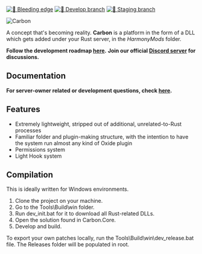 [![🚧 Bleeding edge](https://github.com/Carbon-Modding/Carbon.Core/actions/workflows/compile-checks.yml/badge.svg?branch=develop)](https://github.com/Carbon-Modding/Carbon.Core/actions/workflows/compile-checks.yml)
[![🥉 Develop branch](https://github.com/Carbon-Modding/Carbon.Core/actions/workflows/develop-build.yml/badge.svg?branch=develop)](https://github.com/Carbon-Modding/Carbon.Core/actions/workflows/develop-build.yml)
[![🥈 Staging branch](https://github.com/Carbon-Modding/Carbon.Core/actions/workflows/staging-build.yml/badge.svg?branch=staging)](https://github.com/Carbon-Modding/Carbon.Core/actions/workflows/staging-build.yml)

![Carbon](https://i.imgur.com/sG6X07A.jpg)

A concept that's becoming reality. **Carbon** is a platform in the form of a DLL which gets added under your Rust server, in the *HarmonyMods* folder. 

**Follow the development roadmap [here](https://github.com/orgs/Carbon-Modding/projects/1).**
**Join our official [Discord server](https://discord.gg/eXPcNKK4yd) for discussions.**

## Documentation
**For server-owner related or development questions, check [here](https://carbon-modding.gitbook.io/docs).**

## Features
* Extremely lightweight, stripped out of additional, unrelated-to-Rust processes
* Familiar folder and plugin-making structure, with the intention to have the system run almost any kind of Oxide plugin
* Permissions system
* Light Hook system

## Compilation
This is ideally written for Windows environments.
1. Clone the project on your machine.
1. Go to the Tools\Build\win folder.
1. Run dev_init.bat for it to download all Rust-related DLLs.
1. Open the solution found in Carbon.Core.
1. Develop and build.

To export your own patches locally, run the Tools\Build\win\dev_release.bat file. The Releases folder will be populated in root. 
